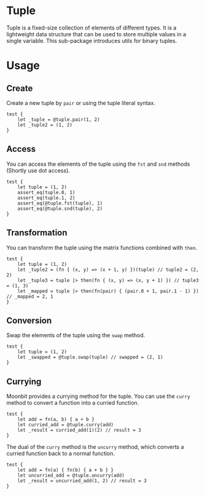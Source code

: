 # Tuple

Tuple is a fixed-size collection of elements of different types. It is a lightweight data structure that can be used to store multiple values in a single variable. This sub-package introduces utils for binary tuples.

# Usage

## Create

Create a new tuple by `pair` or using the tuple literal syntax.

```moonbit
test {
    let _tuple = @tuple.pair(1, 2)
    let _tuple2 = (1, 2)
}
```

## Access

You can access the elements of the tuple using the `fst` and `snd` methods (Shortly use dot access).

```moonbit
test {
    let tuple = (1, 2)
    assert_eq(tuple.0, 1)
    assert_eq(tuple.1, 2)
    assert_eq(@tuple.fst(tuple), 1)
    assert_eq(@tuple.snd(tuple), 2)
}
```

## Transformation

You can transform the tuple using the matrix functions combined with `then`.

```moonbit  
test {
    let tuple = (1, 2)
    let _tuple2 = (fn { (x, y) => (x + 1, y) })(tuple) // tuple2 = (2, 2)
    let _tuple3 = tuple |> then(fn { (x, y) => (x, y + 1) }) // tuple3 = (1, 3)
    let _mapped = tuple |> then(fn(pair) { (pair.0 + 1, pair.1 - 1) }) // _mapped = 2, 1
}
```

## Conversion
Swap the elements of the tuple using the `swap` method.

```moonbit
test {
    let tuple = (1, 2)
    let _swapped = @tuple.swap(tuple) // swapped = (2, 1)
}
```

## Currying
Moonbit provides a currying method for the tuple. You can use the `curry` method to convert a function into a curried function.

```moonbit
test {
    let add = fn(a, b) { a + b }
    let curried_add = @tuple.curry(add)
    let _result = curried_add(1)(2) // result = 3
}
```

The dual of the `curry` method is the `uncurry` method, which converts a curried function back to a normal function.

```moonbit
test {
    let add = fn(a) { fn(b) { a + b } }
    let uncurried_add = @tuple.uncurry(add)
    let _result = uncurried_add(1, 2) // result = 3
}
```

